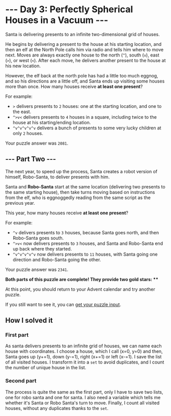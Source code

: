 # --- Day 3: Perfectly Spherical Houses in a Vacuum ---

Santa is delivering presents to an infinite two-dimensional grid of houses.

He begins by delivering a present to the house at his starting location, and then an elf at the North Pole calls him via radio and tells him where to move next. Moves are always exactly one house to the north (`^`), south (`v`), east (`>`), or west (`<`). After each move, he delivers another present to the house at his new location.

However, the elf back at the north pole has had a little too much eggnog, and so his directions are a little off, and Santa ends up visiting some houses more than once. How many houses receive **at least one present**?

For example:

- `>` delivers presents to `2` houses: one at the starting location, and one to the east.
- `^>v<` delivers presents to `4` houses in a square, including twice to the house at his starting/ending location.
- `^v^v^v^v^v` delivers a bunch of presents to some very lucky children at only `2` houses.

Your puzzle answer was `2081`.
## --- Part Two ---

The next year, to speed up the process, Santa creates a robot version of himself, Robo-Santa, to deliver presents with him.

Santa and **Robo-Santa** start at the same location (delivering two presents to the same starting house), then take turns moving based on instructions from the elf, who is eggnoggedly reading from the same script as the previous year.

This year, how many houses receive **at least one present**?

For example:

- `^v` delivers presents to `3` houses, because Santa goes north, and then Robo-Santa goes south.
- `^>v<` now delivers presents to `3` houses, and Santa and Robo-Santa end up back where they started.
- `^v^v^v^v^v` now delivers presents to `11` houses, with Santa going one direction and Robo-Santa going the other.

Your puzzle answer was `2341`.

**Both parts of this puzzle are complete! They provide two gold stars: \*\***

At this point, you should return to your Advent calendar and try another puzzle.

If you still want to see it, you can [get your puzzle input](https://github.com/PetitPotiron/advent-of-code-2015/blob/main/src/day-3/input.txt).

## How I solved it
### First part
As santa delivers presents to an infinite grid of houses, we can name each house with coordinates. I choose a house, which I call (x=0, y=0) and then, Santa goes up (y+=1), down (y-=1), right (x+=1) or left (x-=1). I save the list of all visited houses. I transform it into a `set` to avoid duplicates, and I count the number of unique house in the list.
### Second part
The process is quite the same as the first part, only I have to save two lists, one for robo santa and one for santa. I also need a variable which tells me whether it's Santa or Robo Santa's turn to move.
Finally, I count all visited houses, without any duplicates thanks to the `set`.
